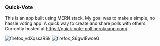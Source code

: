 ### Quick-Vote
This is an app built using MERN stack. My goal was to make a simple, no hassle voting app. A quick way to create and share polls with others. Currently hosted at https://quick-vote-poll.herokuapp.com/

![firefox_vdXqssaRSk](https://github.com/bobbyem/quick-vote/assets/55324921/836c4f61-ac97-481b-97a0-27403f7a6a49)
![firefox_S6gwlEwceG](https://github.com/bobbyem/quick-vote/assets/55324921/1b6dae85-3647-4dea-8f1f-271d607900dc)
